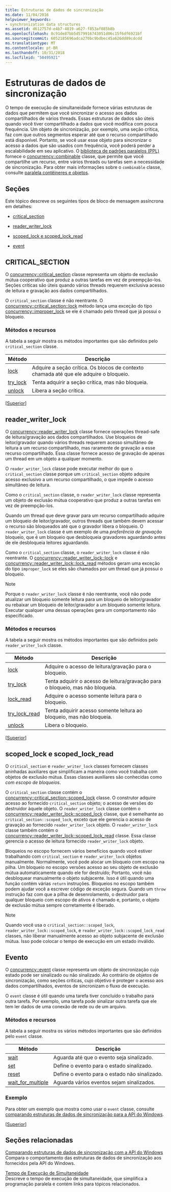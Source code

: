 ```yaml
---
title: Estruturas de dados de sincronização
ms.date: 11/04/2016
helpviewer_keywords:
- synchronization data structures
ms.assetid: d612757d-e4b7-4019-a627-f853af085b8b
ms.openlocfilehash: 8c91de87bb5d579916743051d06c15f6df6921bf
ms.sourcegitcommit: 6052185696adca270bc9bdbec45a626dd89cdcdd
ms.translationtype: MT
ms.contentlocale: pt-BR
ms.lasthandoff: 10/31/2018
ms.locfileid: "50495921"
---
```

# <a name="synchronization-data-structures"></a>Estruturas de dados de sincronização

O tempo de execução de simultaneidade fornece várias estruturas de dados que permitem que você sincronizar o acesso aos dados compartilhados de vários threads. Essas estruturas de dados são úteis quando você tiver compartilhado a dados que você modifica com pouca frequência. Um objeto de sincronização, por exemplo, uma seção crítica, faz com que outros segmentos esperar até que o recurso compartilhado está disponível. Portanto, se você usar esse objeto para sincronizar o acesso a dados que são usados com frequência, você poderá perder a escalabilidade em seu aplicativo. O [biblioteca de padrões paralelos (PPL)](../../parallel/concrt/parallel-patterns-library-ppl.md) fornece o [concurrency::combinable](../../parallel/concrt/reference/combinable-class.md) classe, que permite que você compartilhe um recurso, entre vários threads ou tarefas sem a necessidade de sincronização. Para obter mais informações sobre o `combinable` classe, consulte [paralela contêineres e objetos](../../parallel/concrt/parallel-containers-and-objects.md).

##  <a name="top"></a> Seções

Este tópico descreve os seguintes tipos de bloco de mensagem assíncrona em detalhes:

- [critical_section](#critical_section)

- [reader_writer_lock](#reader_writer_lock)

- [scoped_lock e scoped_lock_read](#scoped_lock)

- [event](#event)

##  <a name="critical_section"></a> CRITICAL_SECTION

O [concurrency::critical_section](../../parallel/concrt/reference/critical-section-class.md) classe representa um objeto de exclusão mútua cooperativo que produz a outras tarefas em vez de preempção-los. Seções críticas são úteis quando vários threads requerem exclusiva acesso de leitura e gravação aos dados compartilhados.

O `critical_section` classe é não reentrante. O [concurrency::critical_section::lock](reference/critical-section-class.md#lock) método lança uma exceção do tipo [concurrency::improper_lock](../../parallel/concrt/reference/improper-lock-class.md) se ele é chamado pelo thread que já possui o bloqueio.

### <a name="methods-and-features"></a>Métodos e recursos

A tabela a seguir mostra os métodos importantes que são definidos pelo `critical_section` classe.

|Método|Descrição|
|------------|-----------------|
|[lock](reference/critical-section-class.md#lock)|Adquire a seção crítica. Os blocos de contexto chamada até que ele adquire o bloqueio.|
|[try_lock](reference/critical-section-class.md#try_lock)|Tenta adquirir a seção crítica, mas não bloqueia.|
|[unlock](reference/critical-section-class.md#unlock)|Libera a seção crítica.|

[[Superior](#top)]

##  <a name="reader_writer_lock"></a> reader_writer_lock

O [concurrency::reader_writer_lock](../../parallel/concrt/reference/reader-writer-lock-class.md) classe fornece operações thread-safe de leitura/gravação aos dados compartilhados. Use bloqueios de leitor/gravador quando vários threads requerem acesso simultâneo de leitura a um recurso compartilhado, mas raramente de gravação a esse recurso compartilhado. Essa classe fornece acesso de gravação de apenas um thread em um objeto a qualquer momento.

O `reader_writer_lock` classe pode executar melhor do que o `critical_section` classe porque um `critical_section` objeto adquire acesso exclusivo a um recurso compartilhado, o que impede o acesso simultâneo de leitura.

Como o `critical_section` classe, o `reader_writer_lock` classe representa um objeto de exclusão mútua cooperativo que produz a outras tarefas em vez de preempção-los.

Quando um thread que deve gravar para um recurso compartilhado adquire um bloqueio de leitor/gravador, outros threads que também devem acessar o recurso são bloqueados até que o gravador libera o bloqueio. O `reader_writer_lock` classe é um exemplo de uma *preferência de gravação* bloqueio, que é um bloqueio que desbloqueia gravadores aguardando antes de ele desbloqueia leitores aguardando.

Como o `critical_section` classe, o `reader_writer_lock` classe é não reentrante. O [concurrency::reader_writer_lock::lock](reference/reader-writer-lock-class.md#lock) e [concurrency::reader_writer_lock::lock_read](reference/reader-writer-lock-class.md#lock_read) métodos geram uma exceção do tipo `improper_lock` se eles são chamados por um thread que já possui o bloqueio.

> [!NOTE]
>  Porque o `reader_writer_lock` classe é não reentrante, você não pode atualizar um bloqueio somente leitura para um bloqueio de leitor/gravador ou rebaixar um bloqueio de leitor/gravador a um bloqueio somente leitura. Executar qualquer uma dessas operações gera um comportamento não especificado.

### <a name="methods-and-features"></a>Métodos e recursos

A tabela a seguir mostra os métodos importantes que são definidos pelo `reader_writer_lock` classe.

|Método|Descrição|
|------------|-----------------|
|[lock](reference/reader-writer-lock-class.md#lock)|Adquire o acesso de leitura/gravação para o bloqueio.|
|[try_lock](reference/reader-writer-lock-class.md#try_lock)|Tenta adquirir o acesso de leitura/gravação para o bloqueio, mas não bloqueia.|
|[lock_read](reference/reader-writer-lock-class.md#lock_read)|Adquire o acesso somente leitura para o bloqueio.|
|[try_lock_read](reference/reader-writer-lock-class.md#try_lock_read)|Tenta adquirir acesso somente leitura ao bloqueio, mas não bloqueia.|
|[unlock](reference/reader-writer-lock-class.md#unlock)|Libera o bloqueio.|

[[Superior](#top)]

##  <a name="scoped_lock"></a> scoped_lock e scoped_lock_read

O `critical_section` e `reader_writer_lock` classes fornecem classes aninhadas auxiliares que simplificam a maneira como você trabalha com objetos de exclusão mútua. Essas classes auxiliares são conhecidas como *com escopo de bloqueios*.

O `critical_section` classe contém o [concurrency::critical_section::scoped_lock](reference/critical-section-class.md#critical_section__scoped_lock_class) classe. O construtor adquire acesso ao fornecido `critical_section` objeto; o acesso de versões do destruidor àquele objeto. O `reader_writer_lock` classe contém o [concurrency::reader_writer_lock::scoped_lock](reference/reader-writer-lock-class.md#scoped_lock_class) classe, que é semelhante ao `critical_section::scoped_lock`, exceto que ele gerencia o acesso de gravação ao fornecido `reader_writer_lock` objeto. O `reader_writer_lock` classe também contém o [concurrency::reader_writer_lock::scoped_lock_read](reference/reader-writer-lock-class.md#scoped_lock_read_class) classe. Essa classe gerencia o acesso de leitura fornecido `reader_writer_lock` objeto.

Bloqueios no escopo fornecem vários benefícios quando você estiver trabalhando com `critical_section` e `reader_writer_lock` objetos manualmente. Normalmente, você pode alocar um bloqueio com escopo na pilha. Um bloqueio no escopo versões acesso ao seu objeto de exclusão mútua automaticamente quando ele for destruído; Portanto, você não desbloquear manualmente o objeto subjacente. Isso é útil quando uma função contém várias `return` instruções. Bloqueios no escopo também podem ajudar você a escrever código de exceção segura. Quando um `throw` instrução faz com que a pilha de desenrolamento, o destruidor para qualquer bloqueio com escopo de ativos é chamado e, portanto, o objeto de exclusão mútua sempre corretamente é liberado.

> [!NOTE]
>  Quando você usa o `critical_section::scoped_lock`, `reader_writer_lock::scoped_lock`, e `reader_writer_lock::scoped_lock_read` classes, não liberar manualmente acesso ao objeto subjacente de exclusão mútua. Isso pode colocar o tempo de execução em um estado inválido.

##  <a name="event"></a> Evento

O [concurrency::event](../../parallel/concrt/reference/event-class.md) classe representa um objeto de sincronização cujo estado pode ser sinalizado ou não sinalizado. Ao contrário de objetos de sincronização, como seções críticas, cujo objetivo é proteger o acesso aos dados compartilhados, eventos de sincronizam o fluxo de execução.

O `event` classe é útil quando uma tarefa tiver concluído o trabalho para outra tarefa. Por exemplo, uma tarefa pode sinalizar outra tarefa que ele tem ler dados de uma conexão de rede ou de um arquivo.

### <a name="methods-and-features"></a>Métodos e recursos

A tabela a seguir mostra os vários métodos importantes que são definidos pelo `event` classe.

|Método|Descrição|
|------------|-----------------|
|[wait](reference/event-class.md#wait)|Aguarda até que o evento seja sinalizado.|
|[set](reference/event-class.md#set)|Define o evento para o estado sinalizado.|
|[reset](reference/event-class.md#reset)|Define o evento para o estado não sinalizado.|
|[wait_for_multiple](reference/event-class.md#wait_for_multiple)|Aguarda vários eventos sejam sinalizados.|

### <a name="example"></a>Exemplo

Para obter um exemplo que mostra como usar o `event` classe, consulte [comparando estruturas de dados de sincronização para a API do Windows](../../parallel/concrt/comparing-synchronization-data-structures-to-the-windows-api.md).

[[Superior](#top)]

## <a name="related-sections"></a>Seções relacionadas

[Comparando estruturas de dados de sincronização com a API do Windows](../../parallel/concrt/comparing-synchronization-data-structures-to-the-windows-api.md)<br/>
Compara o comportamento das estruturas de dados de sincronização aos fornecidos pela API do Windows.

[Tempo de Execução de Simultaneidade](../../parallel/concrt/concurrency-runtime.md)<br/>
Descreve o tempo de execução de simultaneidade, que simplifica a programação paralela e contém links para tópicos relacionados.

